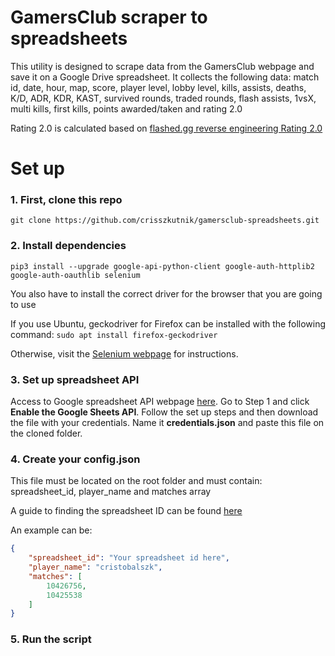 # GamersClub scraper to spreadsheets

This utility is designed to scrape data from the GamersClub webpage and save it on a Google Drive spreadsheet. It collects the following data: match id, date, hour, 
map, score, player level, lobby level, kills, assists, deaths, K/D, ADR, KDR, KAST, survived rounds, traded rounds, flash assists, 1vsX, multi kills, first kills, 
points awarded/taken and rating 2.0
 
 
Rating 2.0 is calculated based on [flashed.gg reverse engineering Rating 2.0](https://flashed.gg/posts/reverse-engineering-hltv-rating/)

# Set up

### 1. First, clone this repo

`git clone https://github.com/crisszkutnik/gamersclub-spreadsheets.git`

### 2. Install dependencies
`
pip3 install --upgrade google-api-python-client google-auth-httplib2 google-auth-oauthlib selenium
`

You also have to install the correct driver for the browser that you are going to use 
 
If you use Ubuntu, geckodriver for Firefox can be installed with the following command:
`sudo apt install firefox-geckodriver`

Otherwise, visit the [Selenium webpage](https://selenium-python.readthedocs.io/installation.html#drivers) for instructions.

### 3. Set up spreadsheet API

Access to Google spreadsheet API webpage [here](https://developers.google.com/sheets/api/quickstart/python). Go to Step 1 and click **Enable the Google Sheets API**.
Follow the set up steps and then download the file with your credentials. Name it **credentials.json** and paste this file on the cloned folder.

### 4. Create your **config.json** 

This file must be located on the root folder and must contain: spreadsheet_id, player_name and matches array

A guide to finding the spreadsheet ID can be found [here](https://developers.google.com/sheets/api/guides/concepts#spreadsheet_id)

An example can be:

```JSON
{
    "spreadsheet_id": "Your spreadsheet id here",
    "player_name": "cristobalszk",
    "matches": [
        10426756,
        10425538
    ]
}
```

### 5. Run the script
